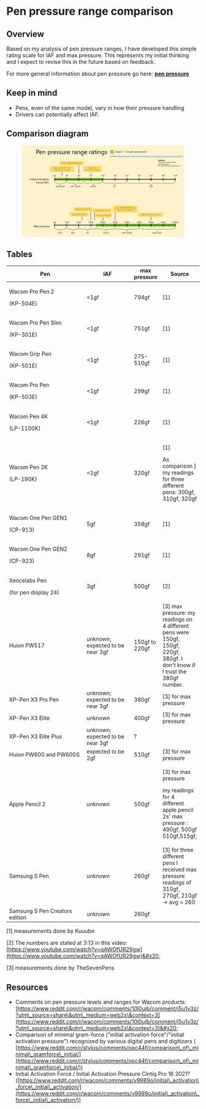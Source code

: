 # Pen pressure range comparison



## Overview

Based on my analysis of pen pressure ranges, I have developed this simple rating scale for IAF and max pressure. This represents my initial thinking and I expect to revise this in the future based on feedback.

For more general information about pen pressure go here: [**pen pressure**](pen-pressure.md)

## **Keep in mind**

* Pens, even of the same model, vary in how their pressure handling
* Drivers can potentially affect IAF.&#x20;

## Comparison diagram

<figure><img src="../../.gitbook/assets/image (418).png" alt=""><figcaption></figcaption></figure>

## Tables

<table><thead><tr><th width="254.33333333333331">Pen</th><th width="135">IAF</th><th>max pressure</th><th>Source</th></tr></thead><tbody><tr><td><p>Wacom Pro Pen 2</p><p>(KP-504E)</p></td><td>&#x3C;1gf</td><td>794gf</td><td>[1]</td></tr><tr><td><p>Wacom Pro Pen Slim</p><p>(KP-301E)</p></td><td>&#x3C;1gf</td><td>751gf</td><td>[1]</td></tr><tr><td><p>Wacom Grip Pen</p><p>(KP-501E)</p></td><td>&#x3C;1gf</td><td>275-510gf</td><td>[1]</td></tr><tr><td><p>Wacom Pro Pen</p><p>(KP-503E)</p></td><td>&#x3C;1gf</td><td>299gf</td><td>[1]</td></tr><tr><td><p>Wacom Pen 4K</p><p>(LP-1100K)</p></td><td>&#x3C;1gf</td><td>226gf</td><td>[1]</td></tr><tr><td><p>Wacom Pen 2K</p><p>(LP-190K)</p></td><td>&#x3C;1gf</td><td>320gf</td><td><p>[1] </p><p>As comparison ] my readings for three different pens: 300gf, 310gf, 320gf</p></td></tr><tr><td><p>Wacom One Pen GEN1</p><p>(CP-913)</p></td><td>5gf</td><td>358gf</td><td>[1]</td></tr><tr><td><p>Wacom One Pen GEN2</p><p>(CP-923)</p></td><td>8gf</td><td>291gf</td><td>[1]</td></tr><tr><td><p>Xencelabs Pen</p><p>(for pen display 24)</p></td><td>3gf </td><td>500gf</td><td>[2]</td></tr><tr><td>Huion PW517</td><td>unknown;<br>expected to be near 3gf</td><td>150gf to 220gf</td><td>[3] max pressure: my readings on 4 different pens were 150gf, 150gf, 220gf, 380gf. I don't know if I trust the 380gf number.</td></tr><tr><td>XP-Pen X3 Pro Pen</td><td>unknown;<br>expected to be near 3gf</td><td>380gf </td><td>[3] for max pressure</td></tr><tr><td>XP-Pen X3 Elite </td><td>unknown</td><td>400gf</td><td>[3] for max pressure</td></tr><tr><td>XP-Pen X3 Elite Plus</td><td>unknown;<br>expected to be near 3gf</td><td>?</td><td></td></tr><tr><td>Huion PW600 and PW600S</td><td>expected to be 2gf</td><td>510gf</td><td>[3] for max pressure</td></tr><tr><td>Apple Pencil 2</td><td>unknown</td><td>500gf</td><td><p>[3] for max pressure </p><p>my readings for 4 different apple pencil 2s' max pressure : 490gf, 500gf 510gf,515gf,</p></td></tr><tr><td>Samsung S Pen</td><td>unknown</td><td>260gf</td><td>[3] for three different pens I received max pressure readings of 310gf, 270gf, 210gf -> avg = 260</td></tr><tr><td>Samsung S Pen Creators edition</td><td>unknown</td><td>260gf</td><td></td></tr></tbody></table>

\[1] measurements done by Kuuube&#x20;

\[2] The numbers are stated at 3:13 in this video: [https://www.youtube.com/watch?v=qAWOfUR29gw](https://www.youtube.com/watch?v=qAWOfUR29gw)&#x20;

\[3] measurements done by TheSevenPens&#x20;



## Resources

* Comments on pen pressure levels and ranges for Wacom products: [https://www.reddit.com/r/wacom/comments/10l0ujb/comment/j5u1v3z/?utm\_source=share\&utm\_medium=web2x\&context=3](https://www.reddit.com/r/wacom/comments/10l0ujb/comment/j5u1v3z/?utm\_source=share\&utm\_medium=web2x\&context=3)&#x20;
* Comparison of minimal gram-force ("initial activation force"/"initial activation pressure") recognized by various digital pens and digitizers ( [https://www.reddit.com/r/stylus/comments/opc44f/comparison\_of\_minimal\_gramforce\_initial/](https://www.reddit.com/r/stylus/comments/opc44f/comparison\_of\_minimal\_gramforce\_initial/))
* Initial Activation Force / Initial Activation Pressure Cintiq Pro 16 2021? ([https://www.reddit.com/r/wacom/comments/v9989o/initial\_activation\_force\_initial\_activation/](https://www.reddit.com/r/wacom/comments/v9989o/initial\_activation\_force\_initial\_activation/))
